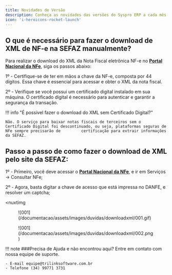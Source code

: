 ```yaml
---
title: Novidades de Versão
description: Conheça as novidades das versões do Syspro ERP a cada mês.
icon: 'i-heroicons-rocket-launch'
---
```


## O que é necessário para fazer o download de XML de NF-e na SEFAZ manualmente?

Para realizar o download do XML da Nota Fiscal eletrônica NF-e no __[Portal Nacional da NFe]__, siga os passos abaixo:

1º - Certifique-se de ter em mãos a chave da NF-e, composta por 44 dígitos. Essa chave é essencial para acessar e obter o XML da nota fiscal.

2º - Verifique se você possui um certificado digital instalado em sua máquina. O certificado digital é necessário para autenticar e garantir a segurança da transação.

!!! info "É possível fazer o download do XML sem Certificado Digital?"

    Não. O serviço para baixar notas fiscais de terceiros sem o Certificado Digital foi descontinuado, ou seja, plataformas seguras de NFe sempre precisarão de         certificação para extrair informações da SEFAZ.

## Passo a passo de como fazer o download de XML pelo site da SEFAZ:

1º - Primeiro, você deve acessar o __[Portal Nacional da NFe]__, e ir em Serviços → Consultar NFe;

2º - Agora, basta digitar a chave de acesso que está impressa no DANFE, e resolver um captcha;


<nuxtimg
<figure markdown>
  ![001](/documentacao/assets/images/duvidas/downloadxml/001.gif)
</figure>


<figure markdown>
  ![001](/documentacao/assets/images/duvidas/downloadxml/002.png)
</figure>

[Portal Nacional da NFe]: https://www.nfe.fazenda.gov.br/portal/principal.aspx

!!! note
    ###Precisa de Ajuda e não encontrou aqui?
    Entre em contato com nossa equipe de suporte.

    - E-mail equipe@trilinksoftware.com.br 
    - Telefone (34) 99771 3731
